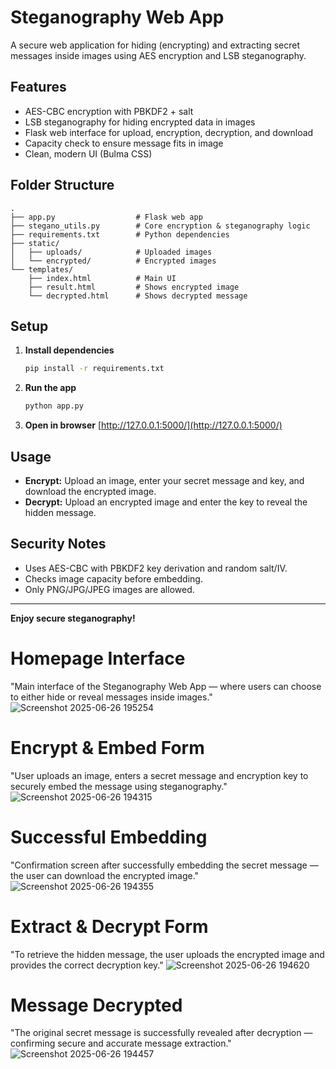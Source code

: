 # Steganography Web App

A secure web application for hiding (encrypting) and extracting secret messages inside images using AES encryption and LSB steganography.

## Features
- AES-CBC encryption with PBKDF2 + salt
- LSB steganography for hiding encrypted data in images
- Flask web interface for upload, encryption, decryption, and download
- Capacity check to ensure message fits in image
- Clean, modern UI (Bulma CSS)

## Folder Structure
```
.
├── app.py                  # Flask web app
├── stegano_utils.py        # Core encryption & steganography logic
├── requirements.txt        # Python dependencies
├── static/
│   ├── uploads/            # Uploaded images
│   └── encrypted/          # Encrypted images
└── templates/
    ├── index.html          # Main UI
    ├── result.html         # Shows encrypted image
    └── decrypted.html      # Shows decrypted message
```

## Setup
1. **Install dependencies**
   ```bash
   pip install -r requirements.txt
   ```

2. **Run the app**
   ```bash
   python app.py
   ```

3. **Open in browser**
   [http://127.0.0.1:5000/](http://127.0.0.1:5000/)

## Usage
- **Encrypt:** Upload an image, enter your secret message and key, and download the encrypted image.
- **Decrypt:** Upload an encrypted image and enter the key to reveal the hidden message.

## Security Notes
- Uses AES-CBC with PBKDF2 key derivation and random salt/IV.
- Checks image capacity before embedding.
- Only PNG/JPG/JPEG images are allowed.

---
**Enjoy secure steganography!** 

# Homepage Interface
"Main interface of the Steganography Web App — where users can choose to either hide or reveal messages inside images."
![Screenshot 2025-06-26 195254](https://github.com/user-attachments/assets/0674e1bc-9e94-4180-b014-d53dd8b6ab7c)

# Encrypt & Embed Form
"User uploads an image, enters a secret message and encryption key to securely embed the message using steganography."
![Screenshot 2025-06-26 194315](https://github.com/user-attachments/assets/49749c2f-f8d8-4a4d-a6b2-59becc1201de)

# Successful Embedding
"Confirmation screen after successfully embedding the secret message — the user can download the encrypted image."
![Screenshot 2025-06-26 194355](https://github.com/user-attachments/assets/e9cea61d-3f7e-4c9c-a85e-7d1001aa84b7)

# Extract & Decrypt Form
"To retrieve the hidden message, the user uploads the encrypted image and provides the correct decryption key."
![Screenshot 2025-06-26 194620](https://github.com/user-attachments/assets/364f44eb-73c5-4454-9cdf-59667a835291)

# Message Decrypted
"The original secret message is successfully revealed after decryption — confirming secure and accurate message extraction."
![Screenshot 2025-06-26 194457](https://github.com/user-attachments/assets/bcf8400d-1d67-42a5-a9d8-ce7b6163e5e0)





